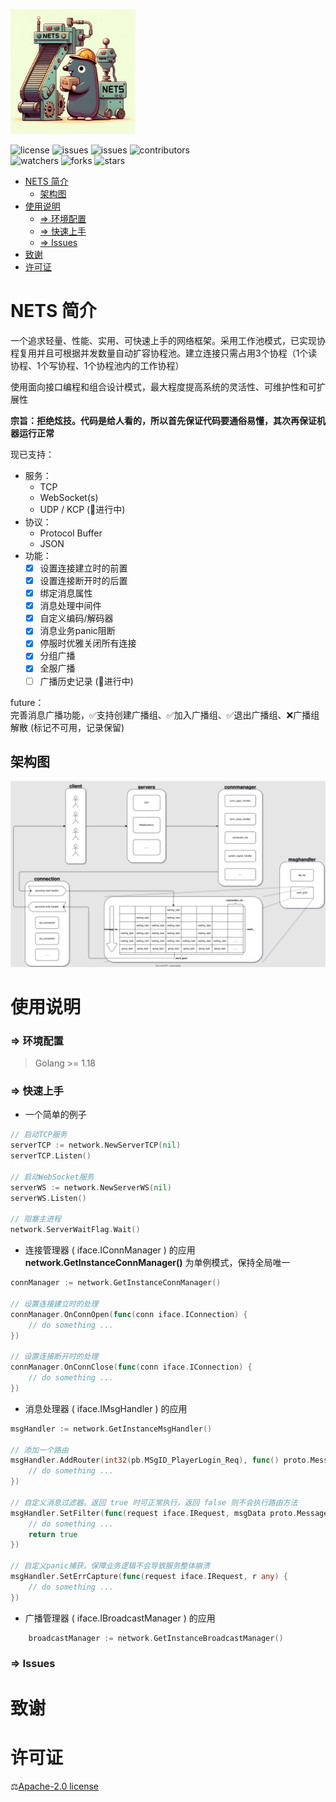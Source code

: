 <p align="center;"><img src="./assets/logo2.webp" alt="" width="200"/></p>

<div align="center;">
<img src="https://img.shields.io/github/license/451008604/nets.svg" alt="license"/>
<img src="https://img.shields.io/github/issues/451008604/nets.svg" alt="issues"/>
<img src="https://img.shields.io/github/issues-pr/451008604/nets.svg" alt="issues"/>
<img src="https://img.shields.io/github/contributors/451008604/nets.svg" alt="contributors"/>
</div>
<div align="center;">
<img src="https://img.shields.io/github/watchers/451008604/nets.svg?label=Watch" alt="watchers"/>
<img src="https://img.shields.io/github/forks/451008604/nets.svg?label=fork" alt="forks"/>
<img src="https://img.shields.io/github/stars/451008604/nets.svg?label=star" alt="stars"/>
</div>

<!-- TOC -->
* [NETS 简介](#nets-简介)
  * [架构图](#架构图)
* [使用说明](#使用说明)
  * [=> 环境配置](#-环境配置)
  * [=> 快速上手](#-快速上手)
  * [=> Issues](#-issues)
* [致谢](#致谢)
* [许可证](#许可证)
<!-- TOC -->

# NETS 简介

一个追求轻量、性能、实用、可快速上手的网络框架。采用工作池模式，已实现协程复用并且可根据并发数量自动扩容协程池。建立连接只需占用3个协程（1个读协程、1个写协程、1个协程池内的工作协程）

使用面向接口编程和组合设计模式，最大程度提高系统的灵活性、可维护性和可扩展性

**宗旨：拒绝炫技。代码是给人看的，所以首先保证代码要通俗易懂，其次再保证机器运行正常**

现已支持：
* 服务：
  - TCP
  - WebSocket(s)
  - UDP / KCP (🚧进行中)
* 协议：
  - Protocol Buffer
  - JSON
* 功能：
  - [x] 设置连接建立时的前置
  - [x] 设置连接断开时的后置
  - [x] 绑定消息属性
  - [x] 消息处理中间件
  - [x] 自定义编码/解码器
  - [x] 消息业务panic阻断
  - [x] 停服时优雅关闭所有连接
  - [x] 分组广播
  - [x] 全服广播
  - [ ] 广播历史记录 (🚧进行中)

future：  
完善消息广播功能，✅支持创建广播组、✅加入广播组、✅退出广播组、❌广播组解散 (标记不可用，记录保留)

## 架构图
![架构图](./assets/DesignDiagram.drawio.svg)

# 使用说明
### => 环境配置
> Golang >= 1.18

### => 快速上手

- 一个简单的例子
```go
// 启动TCP服务
serverTCP := network.NewServerTCP(nil)
serverTCP.Listen()

// 启动WebSocket服务
serverWS := network.NewServerWS(nil)
serverWS.Listen()

// 阻塞主进程
network.ServerWaitFlag.Wait()
```

- 连接管理器 ( iface.IConnManager ) 的应用  
  **network.GetInstanceConnManager()** 为单例模式，保持全局唯一

```go
connManager := network.GetInstanceConnManager()

// 设置连接建立时的处理
connManager.OnConnOpen(func(conn iface.IConnection) {
    // do something ...
})

// 设置连接断开时的处理
connManager.OnConnClose(func(conn iface.IConnection) {
    // do something ...
})
```

- 消息处理器 ( iface.IMsgHandler ) 的应用

```go
msgHandler := network.GetInstanceMsgHandler()

// 添加一个路由
msgHandler.AddRouter(int32(pb.MSgID_PlayerLogin_Req), func() proto.Message { return &pb.PlayerLoginRequest{} }, func(con iface.IConnection, message proto.Message) {
    // do something ...
})

// 自定义消息过滤器。返回 true 时可正常执行，返回 false 则不会执行路由方法
msgHandler.SetFilter(func(request iface.IRequest, msgData proto.Message) bool {
    // do something ...
    return true
})

// 自定义panic捕获。保障业务逻辑不会导致服务整体崩溃
msgHandler.SetErrCapture(func(request iface.IRequest, r any) {
    // do something ...
})
```

- 广播管理器 ( iface.IBroadcastManager ) 的应用

```go
	broadcastManager := network.GetInstanceBroadcastManager()

```

### => Issues

# 致谢

# 许可证

⚖️[Apache-2.0 license](https://github.com/451008604/nets?tab=Apache-2.0-1-ov-file#)

